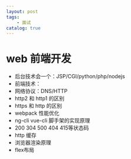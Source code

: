 ```yaml
---
layout: post
tags: 
    - 面试
catalog: true
---
```



# web 前端开发
- 后台技术会一个：JSP/CGI/python/php/nodejs
- 前端技术：
- 网络协议：DNS/HTTP
- http2 和 http1 的区别
- https 和 http 的区别
- webpack 性能优化
- ng-cli vue-cli 脚手架的实现原理
- 200 304 500 404 415等状态码
- http 缓存
- 浏览器渲染原理
- flex布局